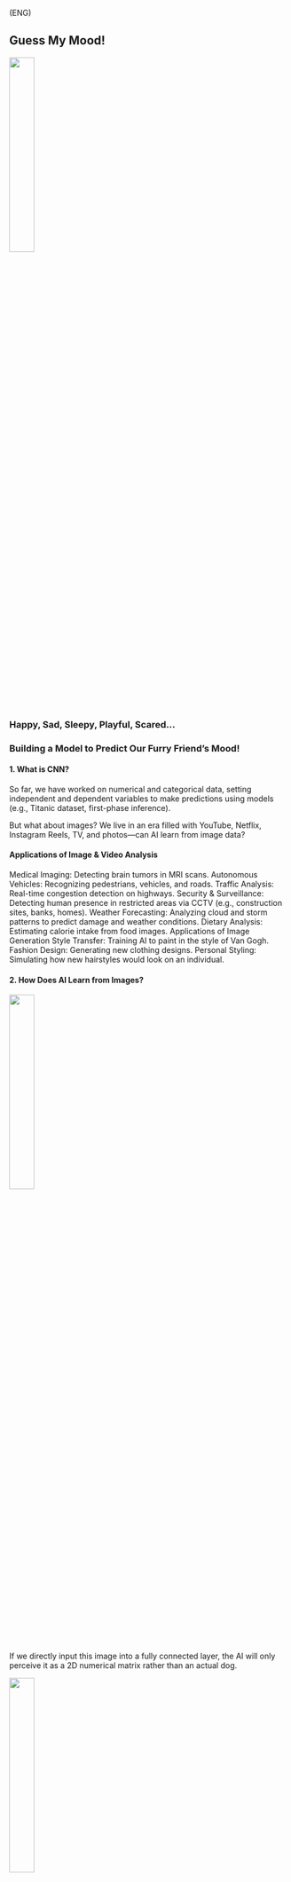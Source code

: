 (ENG) 
## Guess My Mood!

<img src="https://github.com/user-attachments/assets/484aa3ba-e0d4-4e88-a1ec-4858f36d8929" width="30%">

### Happy, Sad, Sleepy, Playful, Scared…
### Building a Model to Predict Our Furry Friend’s Mood!
#### 1. What is CNN?
So far, we have worked on numerical and categorical data, setting independent and dependent variables to make predictions using models (e.g., Titanic dataset, first-phase inference).

But what about images? We live in an era filled with YouTube, Netflix, Instagram Reels, TV, and photos—can AI learn from image data?

#### Applications of Image & Video Analysis
Medical Imaging: Detecting brain tumors in MRI scans.
Autonomous Vehicles: Recognizing pedestrians, vehicles, and roads.
Traffic Analysis: Real-time congestion detection on highways.
Security & Surveillance: Detecting human presence in restricted areas via CCTV (e.g., construction sites, banks, homes).
Weather Forecasting: Analyzing cloud and storm patterns to predict damage and weather conditions.
Dietary Analysis: Estimating calorie intake from food images.
Applications of Image Generation
Style Transfer: Training AI to paint in the style of Van Gogh.
Fashion Design: Generating new clothing designs.
Personal Styling: Simulating how new hairstyles would look on an individual.
#### 2. How Does AI Learn from Images?

<img src="https://github.com/user-attachments/assets/1dc34df6-cd3e-4423-b8cf-0ecb279b2f25" width="30%">

If we directly input this image into a fully connected layer, the AI will only perceive it as a 2D numerical matrix rather than an actual dog.

<img src="https://github.com/user-attachments/assets/859c45b2-2b72-4102-b467-77dd23875218" width="30%">


This means the AI cannot learn the characteristics of a dog effectively.

Humans recognize a dog in a picture by identifying its features. However, if we train AI using just a fully connected layer, it will also learn unnecessary background details (grass, people, etc.), making feature extraction ineffective.

#### 3. Convolutional Neural Networks (CNNs) and Feature Extraction
CNN is a technique that helps AI learn feature information from images.

<img src="https://github.com/user-attachments/assets/4d36731c-634e-49ac-9e70-a3510f78ed8f" width="30%">

CNN scans an image using a small filter and learns distinct features such as:

The nose is positioned between the eyes.
Ears are located beside the eyes.
The nose and mouth are close to each other.
This scanning method, called convolution, extracts meaningful patterns while ignoring irrelevant background details.

#### 4. Collecting Images for Each Category

<img src="https://github.com/user-attachments/assets/b5903a29-8e92-4772-8e9d-28a004040c27" width="30%">
#### 5. Training a CNN-Based Model for Dog Emotion Classification
In a CNN model, we can customize:

The number of convolutional layers
Pooling and stride settings
This flexibility allows us to create different image classification models.

Popular CNN Architectures
VGGNet


ResNet
![Illustration of ResNet structure.]

We can experiment with VGGNet, GoogleNet, and ResNet and adjust CNN parameters to build an optimal classification model.

#### 6. Training the Model & Testing on Real Data
After training, we can test the model on real-life pet dogs from the Insight research group to predict their emotions!

#### Key Steps in the Project
1. Defining Labels for Dog Emotions
Emotion categories: Happy, Sad, Sleepy, Scared, etc.
Selecting appropriate labels for classification.
2. Collecting Image Data
Using Unsplash API to download images.
Some categories may have fewer images (e.g., "scared" or "sleepy" might be harder to find).
Handling ambiguous images (e.g., Is the dog angry or just sleepy?):
Option 1: Remove uncertain images and use only clear data.
Option 2: Use an image generation model to create more clear samples.
Using Kaggle Dog Emotion Dataset:
Dog Emotion Dataset.
3. Standardizing Image Size
All images must be resized to the same dimensions before training CNN models.
4. Training CNN Models
Using pre-trained models (VGGNet, ResNet) for transfer learning to train and test the model.
Implementing custom CNNs with manual pooling and convolutional layers.
5. Deploying the Model
Once a well-performing model is developed, we deploy it using Streamlit or an application interface.
This project aims to build and test a CNN-based emotion classification model for dogs using real-world image data!


